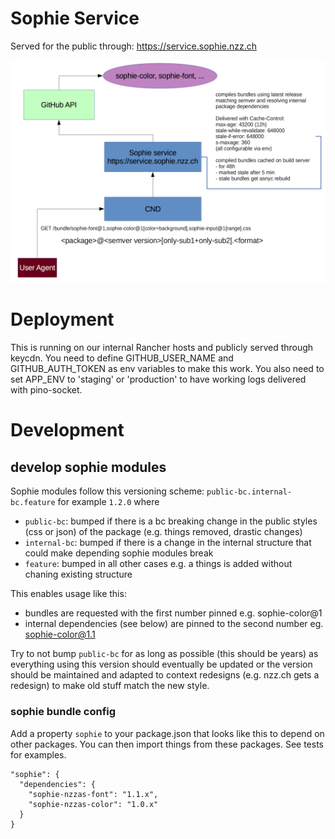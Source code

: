 # Sophie Service
Served for the public through: https://service.sophie.nzz.ch

![Sophie Architecture](public/system-overview.png)

# Deployment
This is running on our internal Rancher hosts and publicly served through keycdn.
You need to define GITHUB_USER_NAME and GITHUB_AUTH_TOKEN as env variables to make this work.
You also need to set APP_ENV to 'staging' or 'production' to have working logs delivered with pino-socket.

# Development
## develop sophie modules
Sophie modules follow this versioning scheme: `public-bc.internal-bc.feature` for example `1.2.0` where
- `public-bc`: bumped if there is a bc breaking change in the public styles (css or json) of the package (e.g. things removed, drastic changes)
- `internal-bc`: bumped if there is a change in the internal structure that could make depending sophie modules break
- `feature`: bumped in all other cases e.g. a things is added without chaning existing structure

This enables usage like this:
- bundles are requested with the first number pinned e.g. sophie-color@1
- internal dependencies (see below) are pinned to the second number eg. sophie-color@1.1

Try to not bump `public-bc` for as long as possible (this should be years) as everything using this version should eventually be updated or the version should be maintained and adapted to context redesigns (e.g. nzz.ch gets a redesign) to make old stuff match the new style.

### sophie bundle config
Add a property `sophie` to your package.json that looks like this to depend on other packages. You can then import things from these packages.
See tests for examples.
```
"sophie": {
  "dependencies": {
    "sophie-nzzas-font": "1.1.x",
    "sophie-nzzas-color": "1.0.x"
  }
}
```